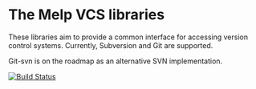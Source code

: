 # The Melp VCS libraries #

These libraries aim to provide a common interface for accessing version control systems. Currently, Subversion and Git
are supported.

Git-svn is on the roadmap as an alternative SVN implementation.

[![Build Status](https://secure.travis-ci.org/drm/MelpVcs.png?branch=master)](http://travis-ci.org/drm/MelpVcs)